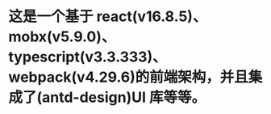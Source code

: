 # 这是一个基于 react(v16.8.5)、mobx(v5.9.0)、typescript(v3.3.333)、webpack(v4.29.6)的前端架构，并且集成了(antd-design)UI 库等等。
